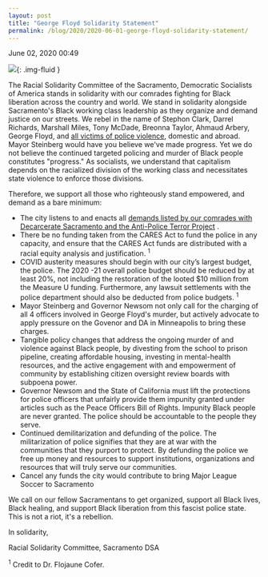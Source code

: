 ```yaml
---
layout: post
title: "George Floyd Solidarity Statement"
permalink: /blog/2020/2020-06-01-george-floyd-solidarity-statement/
---
```

June 02, 2020 00:49

![](/assets/images/rails_active_storage_blobs_eyJfcmFpbHMiOnsibWVzc2FnZSI6IkJBaHBFUT09IiwiZXhwIjpudWxsLCJwdXIiOiJibG9iX2lkIn19--9b0114a8c8da561bd0441db4081adac841a8a65a_IMG_3899_edits.png){: .img-fluid }

The Racial Solidarity Committee of the Sacramento, Democratic Socialists of America stands in solidarity with our comrades fighting for Black liberation across the country and world. We stand in solidarity alongside Sacramento's Black working class leadership as they organize and demand justice on our streets. We rebel in the name of Stephon Clark, Darrel Richards, Marshall Miles, Tony McDade, Breonna Taylor, Ahmaud Arbery, George Floyd, and [all victims of police violence](https://mappingpoliceviolence.org/), domestic and abroad. Mayor Steinberg would have you believe we've made progress. Yet we do not believe the continued targeted policing and murder of Black people constitutes "progress." As socialists, we understand that capitalism depends on the racialized division of the working class and necessitates state violence to enforce those divisions.

Therefore, we support all those who righteously stand empowered, and demand as a bare minimum:

* The city listens to and enacts all [demands listed by our comrades with Decarcerate Sacramento and the Anti-Police Terror Project](https://www.antipoliceterrorproject.org/aptp-sacramento-blog/2020/5/7/black-sacramento-demands-in-light-of-covid-19-and-rates-of-black-death) .
* There be no funding taken from the CARES Act to fund the police in any capacity, and ensure that the CARES Act funds are distributed with a racial equity analysis and justification. <sup>1</sup>
* COVID austerity measures should begin with our city’s largest budget, the police. The 2020 -21 overall police budget should be reduced by at least 20%, not including the restoration of the looted $10 million from the Measure U funding. Furthermore, any lawsuit settlements with the police department should also be deducted from police budgets. <sup>1</sup>
* Mayor Steinberg and Governor Newsom not only call for the charging of all 4 officers involved in George Floyd's murder, but actively advocate to apply pressure on the Govenor and DA in Minneapolis to bring these charges.
* Tangible policy changes that address the ongoing murder of and violence against Black people, by divesting from the school to prison pipeline, creating affordable housing, investing in mental-health resources, and the active engagement with and empowerment of community by establishing citizen oversight review boards with subpoena power.
* Governor Newsom and the State of California must lift the protections for police officers that unfairly provide them impunity granted under articles such as the Peace Officers Bill of Rights. Impunity Black people are never granted. The police should be accountable to the people they serve.
* Continued demilitarization and defunding of the police. The militarization of police signifies that they are at war with the communities that they purport to protect. By defunding the police we free up money and resources to support institutions, organizations and resources that will truly serve our communities.
* Cancel any funds the city would contribute to bring Major League Soccer to Sacramento

We call on our fellow Sacramentans to get organized, support all Black lives, Black healing, and support Black liberation from this fascist police state. This is not a riot, it's a rebellion.

In solidarity,

Racial Solidarity Committee, Sacramento DSA

<sup>1</sup> Credit to Dr. Flojaune Cofer.

  


  


